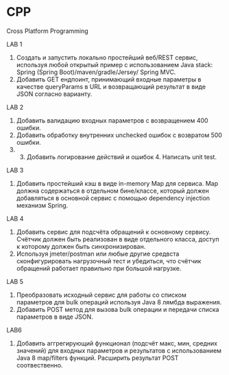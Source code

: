# CPP
Cross Platform  Programming

LAB 1
1. Создать и запустить локально простейший веб/REST сервис, используя любой открытый пример с использованием Java stack: Spring (Spring Boot)/maven/gradle/Jersey/ Spring MVC. 
2. Добавить GET ендпоинт, принимающий входные параметры в качестве queryParams в URL и возвращающий результат в виде JSON согласно варианту. 

LAB 2
1. Добавить валидацию входных параметров с возвращением 400 ошибки.
2. Добавить обработку внутренних unchecked ошибок с возвратом 500 ошибки.
3. 3. Добавить логирование действий и ошибок 4. Написать unit test. 

LAB 3
1. Добавить простейший кэш в виде in-memory Map для сервиса. Map должна содержаться в отдельном бине/классе, который должен добавляться в основной сервис с помощью dependency injection механизм Spring.

LAB 4
1. Добавить сервис для подсчёта обращений к основному сервису. Счётчик должен быть реализован в виде отдельного класса, доступ к которому должен быть синхронизирован. 
2. Используя jmeter/postman или любые другие средвста сконфигурировать нагрузочный тест и убедиться, что счётчик обращений работает правильно при большой нагрузке.

LAB 5
1. Преобразовать исходный сервис для работы со списком параметров для bulk операций используя Java 8 лямбда выражения. 
2. Добавить POST метод для вызова bulk операции и передачи списка параметров в виде JSON.

LAB6
1. Добавить аггрегирующий функционал (подсчёт макс, мин, средних значений) для входных параметров и результатов с использованием Java 8 map/filters функций. Расширить результат POST соотвественно.
